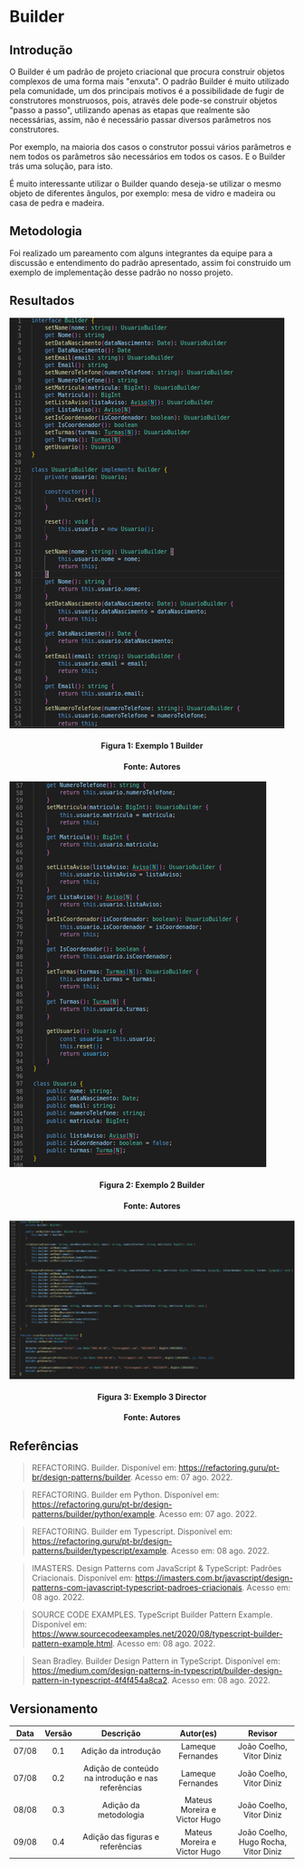 # Builder

## Introdução

O Builder é um padrão de projeto criacional que procura construir objetos complexos de uma forma mais "enxuta". O padrão Builder é muito utilizado pela comunidade, um dos principais motivos é a possibilidade de fugir de construtores monstruosos, pois, através dele pode-se construir objetos "passo a passo", utilizando apenas as etapas que realmente são necessárias, assim, não é necessário passar diversos parâmetros nos construtores.

Por exemplo, na maioria dos casos o construtor possui vários parâmetros e nem todos os parâmetros são necessários em todos os casos. E o Builder trás uma solução, para isto.

É muito interessante utilizar o Builder quando deseja-se utilizar o mesmo objeto de diferentes ângulos, por exemplo: mesa de vidro e madeira ou casa de pedra e madeira.

## Metodologia

Foi realizado um pareamento com alguns integrantes da equipe para a discussão e entendimento do padrão apresentado, assim foi construido um exemplo de implementação desse padrão no nosso projeto.

## Resultados

![Nome da imagem](../assets/img/GoF-Builder-1.png)

<h4 align = "center">Figura 1: Exemplo 1 Builder</h6>
<h4 align = "center">Fonte: Autores</h6>

![Nome da imagem](../assets/img/GoF-Builder-2.png)

<h4 align = "center">Figura 2: Exemplo 2 Builder</h6>
<h4 align = "center">Fonte: Autores</h6>

![Nome da imagem](../assets/img/GoF-Builder-3.png)

<h4 align = "center">Figura 3: Exemplo 3 Director</h6>
<h4 align = "center">Fonte: Autores</h6>

## Referências

> REFACTORING. Builder. Disponível em: https://refactoring.guru/pt-br/design-patterns/builder. Acesso em: 07 ago. 2022.

> REFACTORING. Builder em Python. Disponível em: https://refactoring.guru/pt-br/design-patterns/builder/python/example. Acesso em: 07 ago. 2022.

> REFACTORING. Builder em Typescript. Disponível em: https://refactoring.guru/pt-br/design-patterns/builder/typescript/example. Acesso em: 08 ago. 2022.

> IMASTERS. Design Patterns com JavaScript & TypeScript: Padrões Criacionais. Disponível em: https://imasters.com.br/javascript/design-patterns-com-javascript-typescript-padroes-criacionais. Acesso em: 08 ago. 2022.

> SOURCE CODE EXAMPLES. TypeScript Builder Pattern Example. Disponível em: https://www.sourcecodeexamples.net/2020/08/typescript-builder-pattern-example.html. Acesso em: 08 ago. 2022.

> Sean Bradley. Builder Design Pattern in TypeScript. Disponível em: https://medium.com/design-patterns-in-typescript/builder-design-pattern-in-typescript-4f4f454a8ca2. Acesso em: 08 ago. 2022.

## Versionamento

| Data  | Versão |                     Descrição                      |          Autor(es)           |               Revisor                |
| :---: | :----: | :------------------------------------------------: | :--------------------------: | :----------------------------------: |
| 07/08 |  0.1   |                Adição da introdução                |      Lameque Fernandes       |       João Coelho, Vitor Diniz       |
| 07/08 |  0.2   | Adição de conteúdo na introdução e nas referências |      Lameque Fernandes       |       João Coelho, Vitor Diniz       |
| 08/08 |  0.3   |               Adição da metodologia                | Mateus Moreira e Victor Hugo |       João Coelho, Vitor Diniz       |
| 09/08 |  0.4   |          Adição das figuras e referências          | Mateus Moreira e Victor Hugo | João Coelho, Hugo Rocha, Vitor Diniz |
